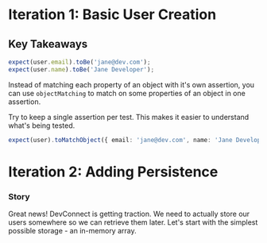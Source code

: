 # Iteration 1: Basic User Creation

## Key Takeaways

```typescript
expect(user.email).toBe('jane@dev.com');
expect(user.name).toBe('Jane Developer');
```

Instead of matching each property of an object with it's own assertion, you can use `objectMatching`
to match on some properties of an object in one assertion.

Try to keep a single assertion per test. This makes it easier to understand what's being tested.

```typescript
expect(user).toMatchObject({ email: 'jane@dev.com', name: 'Jane Developer' });
```

# Iteration 2: Adding Persistence

### Story

Great news! DevConnect is getting traction. We need to actually store our users somewhere so we
can retrieve them later. Let's start with the simplest possible storage - an in-memory array.
